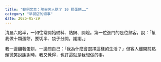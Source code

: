```yaml
---
title: "範例文章：那天客人點了 10 顆蛋餅……"
category: "早餐店的蝦事"
date: 2025-05-29
---
```


清晨六點半，一如往常開始備料、熱鍋、開燈。第一位進門的是位熟客，說：「幫我做十顆蛋餅，要切半、袋子分開，謝謝。」

我一邊翻著蛋餅，一邊問自己：「我為什麼會選擇這樣的生活？」但客人離開前點頭微笑說謝謝時，我又覺得，也許這就是我想做的事。
